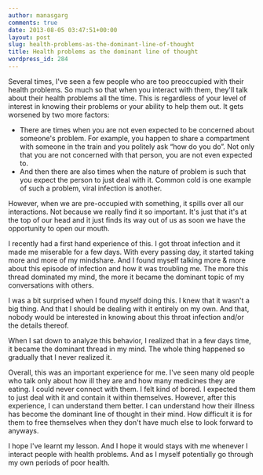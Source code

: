 ```yaml
---
author: manasgarg
comments: true
date: 2013-08-05 03:47:51+00:00
layout: post
slug: health-problems-as-the-dominant-line-of-thought
title: Health problems as the dominant line of thought
wordpress_id: 284
---
```


Several times, I've seen a few people who are too preoccupied with their health problems. So much so that when you interact with them, they'll talk about their health problems all the time. This is regardless of your level of interest in knowing their problems or your ability to help them out. It gets worsened by two more factors:

  * There are times when you are not even expected to be concerned about someone's problem. For example, you happen to share a compartment with someone in the train and you politely ask “how do you do”. Not only that you are not concerned with that person, you are not even expected to.
  * And then there are also times when the nature of problem is such that you expect the person to just deal with it. Common cold is one example of such a problem, viral infection is another.

However, when we are pre-occupied with something, it spills over all our interactions. Not because we really find it so important. It's just that it's at the top of our head and it just finds its way out of us as soon we have the opportunity to open our mouth.

I recently had a first hand experience of this. I got throat infection and it made me miserable for a few days. With every passing day, it started taking more and more of my mindshare. And I found myself talking more & more about this episode of infection and how it was troubling me. The more this thread dominated my mind, the more it became the dominant topic of my conversations with others.

I was a bit surprised when I found myself doing this. I knew that it wasn't a big thing. And that I should be dealing with it entirely on my own. And that, nobody would be interested in knowing about this throat infection and/or the details thereof.

When I sat down to analyze this behavior, I realized that in a few days time, it became the dominant thread in my mind. The whole thing happened so gradually that I never realized it.

Overall, this was an important experience for me. I've seen many old people who talk only about how ill they are and how many medicines they are eating. I could never connect with them. I felt kind of bored. I expected them to just deal with it and contain it within themselves. However, after this experience, I can understand them better. I can understand how their illness has become the dominant line of thought in their mind. How difficult it is for them to free themselves when they don't have much else to look forward to anyways.

I hope I've learnt my lesson. And I hope it would stays with me whenever I interact people with health problems. And as I myself potentially go through my own periods of poor health.
